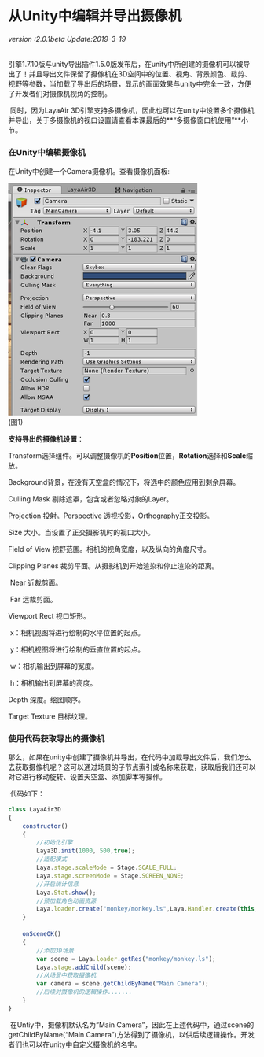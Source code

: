 # 从Unity中编辑并导出摄像机

###### *version :2.0.1beta   Update:2019-3-19*

​	引擎1.7.10版与unity导出插件1.5.0版发布后，在unity中所创建的摄像机可以被导出了！并且导出文件保留了摄像机在3D空间中的位置、视角、背景颜色、载剪、视野等参数，当加载了导出后的场景，显示的画面效果与unity中完全一致，方便了开发者们对摄像机视角的控制。

​	同时，因为LayaAir 3D引擎支持多摄像机，因此也可以在unity中设置多个摄像机并导出，关于多摄像机的视口设置请查看本课最后的**“多摄像窗口机使用”**小节。

### 在Unity中编辑摄像机

在Unity中创建一个Camera摄像机。查看摄像机面板:

![](img/1.png)<br>(图1)

**支持导出的摄像机设置**：

Transform选择组件。可以调整摄像机的**Position**位置，**Rotation**选择和**Scale**缩放。

Background背景，在没有天空盒的情况下，将选中的颜色应用到剩余屏幕。

Culling Mask 剔除遮罩，包含或者忽略对象的Layer。

Projection 投射。Perspective 透视投影，Orthography正交投影。

Size 大小。当设置了正交摄影机时的视口大小。

Field of View 视野范围。相机的视角宽度，以及纵向的角度尺寸。

Clipping Planes 裁剪平面。从摄影机到开始渲染和停止渲染的距离。

​	Near 近裁剪面。

​	Far 远裁剪面。

Viewport Rect 视口矩形。

​	x：相机视图将进行绘制的水平位置的起点。

​	y：相机视图将进行绘制的垂直位置的起点。

​	w：相机输出到屏幕的宽度。

​	h：相机输出到屏幕的高度。

Depth 深度。绘图顺序。

Target Texture 目标纹理。

### 使用代码获取导出的摄像机

​	那么，如果在unity中创建了摄像机并导出，在代码中加载导出文件后，我们怎么去获取摄像机呢？这可以通过场景的子节点索引或名称来获取，获取后我们还可以对它进行移动旋转、设置天空盒、添加脚本等操作。

​	代码如下：

```js
class LayaAir3D
{
    constructor() 
    {
        //初始化引擎
        Laya3D.init(1000, 500,true);            
        //适配模式
        Laya.stage.scaleMode = Stage.SCALE_FULL;
        Laya.stage.screenMode = Stage.SCREEN_NONE;
        //开启统计信息
        Laya.Stat.show();            
        //预加载角色动画资源
        Laya.loader.create("monkey/monkey.ls",Laya.Handler.create(this,this.onSceneOK));
    }        
    
    onSceneOK()
    {
        //添加3D场景
        var scene = Laya.loader.getRes("monkey/monkey.ls");
        Laya.stage.addChild(scene);  
        //从场景中获取摄像机
        var camera = scene.getChildByName("Main Camera");
        //后续对摄像机的逻辑操作.......
    }
}
```

​	在Untiy中，摄像机默认名为“Main Camera”，因此在上述代码中，通过scene的getChildByName(“Main Camera”)方法得到了摄像机，以供后续逻辑操作。开发者们也可以在unity中自定义摄像机的名字。

